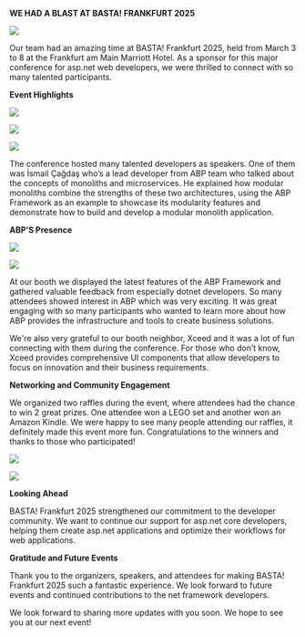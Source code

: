 **WE HAD A BLAST AT BASTA\! FRANKFURT 2025**  

![](20250304_122158.webp)

Our team had an amazing time at BASTA\! Frankfurt 2025, held from March 3 to 8 at the Frankfurt am Main Marriott Hotel. As a sponsor for this major conference for asp.net web developers, we were thrilled to connect with so many talented participants.

**Event Highlights**  

![](Screenshot_2025-03-04_at_13.47.28.webp)  

![](20250304_153010.webp)

![](20250304_153413.webp)

The conference hosted many talented developers as speakers. One of them was İsmail Çağdaş who’s a lead developer from ABP team who talked about the concepts of monoliths and microservices. He explained how modular monoliths combine the strengths of these two architectures, using the ABP Framework as an example to showcase its modularity features and demonstrate how to build and develop a modular monolith application. 

**ABP’S Presence**  

![](IMG_4732-2000px.webp)

![](IMG_4770-2000px.webp)

At our booth we displayed the latest features of the ABP Framework and gathered valuable feedback from especially dotnet developers. So many attendees showed interest in ABP which was very exciting. It was great engaging with so many participants who wanted to learn more about how ABP provides the infrastructure and tools to create business solutions.

We're also very grateful to our booth neighbor, Xceed and it was a lot of fun connecting with them during the conference. For those who don’t know, Xceed provides comprehensive UI components that allow developers to focus on innovation and their business requirements.

**Networking and Community Engagement**

We organized two raffles during the event, where attendees had the chance to win 2 great prizes. One attendee won a LEGO set and another won an Amazon Kindle. We were happy to see many people attending our raffles, it definitely made this event more fun. Congratulations to the winners and thanks to those who participated\!

![](IMG_4915-2000px.webp)

![](20250305_151043.webp)

**Looking Ahead**

BASTA\! Frankfurt 2025 strengthened our commitment to the developer community. We want to continue our support for asp.net core developers, helping them create asp.net applications and optimize their workflows for web applications.

**Gratitude and Future Events**

Thank you to the organizers, speakers, and attendees for making BASTA\! Frankfurt 2025 such a fantastic experience. We look forward to future events and continued contributions to the net framework developers. 

We look forward to sharing more updates with you soon. We hope to see you at our next event\!
